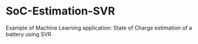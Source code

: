 # SoC-Estimation-SVR
Example of Machine Learning application: State of Charge estimation of a battery using SVR
